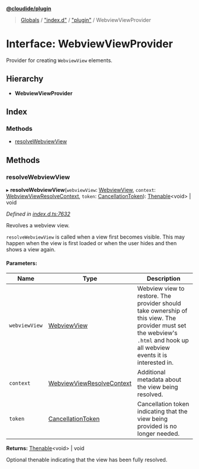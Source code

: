 **[@cloudide/plugin](../README.md)**

> [Globals](../README.md) / ["index.d"](../modules/_index_d_.md) / ["plugin"](../modules/_index_d_._plugin_.md) / WebviewViewProvider

# Interface: WebviewViewProvider

Provider for creating `WebviewView` elements.

## Hierarchy

* **WebviewViewProvider**

## Index

### Methods

* [resolveWebviewView](_index_d_._plugin_.webviewviewprovider.md#resolvewebviewview)

## Methods

### resolveWebviewView

▸ **resolveWebviewView**(`webviewView`: [WebviewView](_index_d_._plugin_.webviewview.md), `context`: [WebviewViewResolveContext](_index_d_._plugin_.webviewviewresolvecontext.md), `token`: [CancellationToken](_index_d_._plugin_.cancellationtoken.md)): [Thenable](_index_d_.thenable.md)\<void> \| void

*Defined in [index.d.ts:7632](https://github.com/shuyaqian/cloudide-plugin-api/blob/57a3a2a/index.d.ts#L7632)*

Revolves a webview view.

`resolveWebviewView` is called when a view first becomes visible. This may happen when the view is
first loaded or when the user hides and then shows a view again.

#### Parameters:

Name | Type | Description |
------ | ------ | ------ |
`webviewView` | [WebviewView](_index_d_._plugin_.webviewview.md) | Webview view to restore. The provider should take ownership of this view. The    provider must set the webview's `.html` and hook up all webview events it is interested in. |
`context` | [WebviewViewResolveContext](_index_d_._plugin_.webviewviewresolvecontext.md) | Additional metadata about the view being resolved. |
`token` | [CancellationToken](_index_d_._plugin_.cancellationtoken.md) | Cancellation token indicating that the view being provided is no longer needed.  |

**Returns:** [Thenable](_index_d_.thenable.md)\<void> \| void

Optional thenable indicating that the view has been fully resolved.
